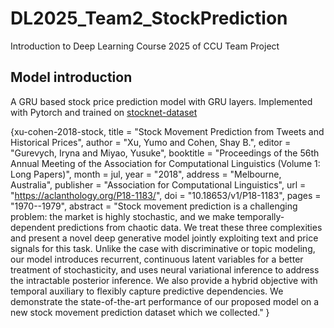 # DL2025_Team2_StockPrediction
Introduction to Deep Learning Course 2025 of CCU Team Project

## Model introduction

A GRU based stock price prediction model with GRU layers.
Implemented with Pytorch and trained on [stocknet-dataset](https://github.com/yumoxu/stocknet-dataset/)


{xu-cohen-2018-stock,
    title = "Stock Movement Prediction from Tweets and Historical Prices",
    author = "Xu, Yumo  and
      Cohen, Shay B.",
    editor = "Gurevych, Iryna  and
      Miyao, Yusuke",
    booktitle = "Proceedings of the 56th Annual Meeting of the Association for Computational Linguistics (Volume 1: Long Papers)",
    month = jul,
    year = "2018",
    address = "Melbourne, Australia",
    publisher = "Association for Computational Linguistics",
    url = "https://aclanthology.org/P18-1183/",
    doi = "10.18653/v1/P18-1183",
    pages = "1970--1979",
    abstract = "Stock movement prediction is a challenging problem: the market is highly stochastic, and we make temporally-dependent predictions from chaotic data. We treat these three complexities and present a novel deep generative model jointly exploiting text and price signals for this task. Unlike the case with discriminative or topic modeling, our model introduces recurrent, continuous latent variables for a better treatment of stochasticity, and uses neural variational inference to address the intractable posterior inference. We also provide a hybrid objective with temporal auxiliary to flexibly capture predictive dependencies. We demonstrate the state-of-the-art performance of our proposed model on a new stock movement prediction dataset which we collected."
}
